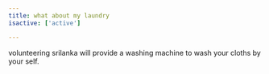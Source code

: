 ```yaml
---
title: what about my laundry
isactive: ['active']

---
```

volunteering srilanka will provide a washing machine to wash your cloths by your self.
